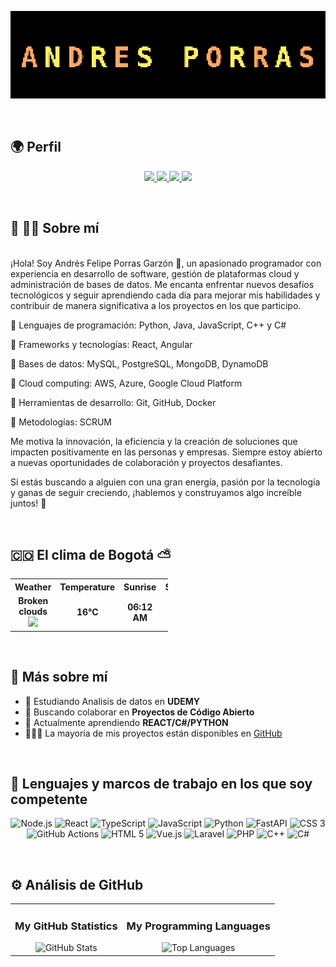 <p align="center">
  <img src="./src/andres_porras_pixelated.gif" alt="Mi GIF animado" width="1200">
</p>

<br>

## 🌍 Perfil

<p align="center">
  <a href="https://github.com/calavera202007">
    <img src="https://img.shields.io/badge/GitHub-7cebf5?style=for-the-badge&logo=github&logoColor=black">
  </a>
  <a href="https://www.linkedin.com/in/andres-felipe-porras-garzon-6127b1233">
    <img src="https://img.shields.io/badge/LinkedIn-7cebf5?style=for-the-badge&logo=linkedin&logoColor=black">
  </a>
  <a href="mailto:felipe201585@hotmail.com">
    <img src="https://img.shields.io/badge/Send%20Mail-7cebf5?style=for-the-badge&logo=gmail&logoColor=black">
  </a>
  <a href="https://wa.me/573107701381" target="_blank"> 
    <img src="https://img.shields.io/badge/WhatsApp-7cebf5?style=for-the-badge&logo=whatsapp&logoColor=white"> 
  </a>
</p>

<br>


## 🤔 👨‍💻 Sobre mí

<br/>
¡Hola! Soy  Andrés Felipe Porras Garzón 👋, un apasionado programador con experiencia en desarrollo de software, gestión de plataformas cloud y administración de bases de datos. Me encanta enfrentar nuevos desafíos tecnológicos y seguir aprendiendo cada día para mejorar mis habilidades y contribuir de manera significativa a los proyectos en los que participo.


🔹 Lenguajes de programación: Python, Java, JavaScript, C++ y C#

🔹 Frameworks y tecnologías: React, Angular

🔹 Bases de datos: MySQL, PostgreSQL, MongoDB, DynamoDB

🔹 Cloud computing: AWS, Azure, Google Cloud Platform

🔹 Herramientas de desarrollo: Git, GitHub, Docker

🔹 Metodologías: SCRUM


Me motiva la innovación, la eficiencia y la creación de soluciones que impacten positivamente en las personas y empresas. Siempre estoy abierto a nuevas oportunidades de colaboración y proyectos desafiantes.

Si estás buscando a alguien con una gran energía, pasión por la tecnología y ganas de seguir creciendo, ¡hablemos y construyamos algo increíble juntos! 🚀<br/>


<br>


## 🇨🇴 El clima de Bogotá ⛅

<table align="center" style="width:50%">
    <tr align="center">
        <th>Weather</th>
        <th>Temperature</th>
        <th>Sunrise</th>
        <th>Sunset</th>
        <th>Humidity</th>
    </tr>
    <tr align="center">
        <td><b>Broken clouds</b> <img width="15" src="http://openweathermap.org/img/w/04n.png"></td>
        <td><b>16°C</b></td>
        <td><b>06:12 AM</b></td>
        <td><b>06:08 PM</b></td>
        <td><b>82%</b></td>
    </tr>
</table>


<br>


## 🧐 Más sobre mí

- 🔭 Estudiando Analisis de datos en **UDEMY**
- 🤝 Buscando colaborar en **Proyectos de Código Abierto**
- 🌱 Actualmente aprendiendo **REACT/C#/PYTHON**
- 👨🏻‍💻 La mayoría de mis proyectos están disponibles en [GitHub](https://github.com/calavera202007?tab=repositories)


<br>


## 🚀 Lenguajes y marcos de trabajo en los que soy competente

<p align="center"> 
  <img src="https://img.shields.io/badge/Node.js-339933?logo=node.js&logoColor=white&style=for-the-badge" height="42" alt="Node.js"> 
  <img src="https://img.shields.io/badge/React-61DAFB?logo=react&logoColor=white&style=for-the-badge" height="42" alt="React"> 
  <img src="https://img.shields.io/badge/TypeScript-007ACC?logo=typescript&logoColor=white&style=for-the-badge" height="42" alt="TypeScript"> 
  <img src="https://img.shields.io/badge/JavaScript-F7DF1E?logo=javascript&logoColor=black&style=for-the-badge" height="42" alt="JavaScript"> 
  <img src="https://img.shields.io/badge/Python-3776AB?logo=python&logoColor=white&style=for-the-badge" height="42" alt="Python"> 
  <img src="https://img.shields.io/badge/FastAPI-009688?logo=fastapi&logoColor=white&style=for-the-badge" height="42" alt="FastAPI"> 
  <img src="https://img.shields.io/badge/CSS3-1572B6?logo=css3&logoColor=white&style=for-the-badge" height="42" alt="CSS 3"> 
  <img src="https://img.shields.io/badge/GitHub_Actions-2088FF?logo=githubactions&logoColor=white&style=for-the-badge" height="42" alt="GitHub Actions"> 
  <img src="https://img.shields.io/badge/HTML5-E34F26?logo=html5&logoColor=white&style=for-the-badge" height="42" alt="HTML 5"> 
  <img src="https://img.shields.io/badge/Vue.js-4FC08D?logo=vue.js&logoColor=white&style=for-the-badge" height="42" alt="Vue.js"> 
  <img src="https://img.shields.io/badge/Laravel-FF2D20?logo=laravel&logoColor=white&style=for-the-badge" height="42" alt="Laravel"> 
  <img src="https://img.shields.io/badge/PHP-777BB4?logo=php&logoColor=white&style=for-the-badge" height="42" alt="PHP"> 
  <img src="https://img.shields.io/badge/C++-00599C?logo=c%2B%2B&logoColor=white&style=for-the-badge" height="42" alt="C++"> 
  <img src="https://img.shields.io/badge/C%23-239120?logo=c-sharp&logoColor=white&style=for-the-badge" height="42" alt="C#"> 
</p>

<br>


## ⚙️ Análisis de GitHub



<div style="text-align: center;">
  <table style="margin: 0 auto;">
    <tr>
      <td>
        <h3>My GitHub Statistics</h3>
        <img src="https://github-readme-stats.vercel.app/api?username=calavera202007&show_icons=true&hide_title=true" alt="GitHub Stats">
      </td>
      <td>
        <h3>My Programming Languages</h3>
        <img src="https://github-readme-stats.vercel.app/api/top-langs/?username=calavera202007&layout=compact" alt="Top Languages">
      </td>
    </tr>
  </table>
</div>
